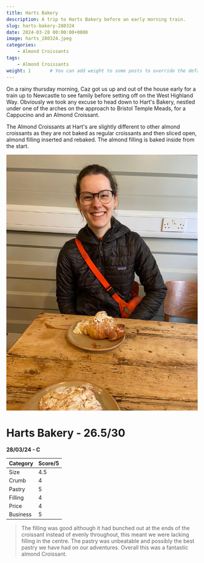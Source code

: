 ```yaml
---
title: Harts Bakery
description: A trip to Harts Bakery before an early morning train.
slug: harts-bakery-280324
date: 2024-03-28 00:00:00+0000
image: harts_280324.jpeg
categories:
    - Almond Croissants
tags:
    - Almond Croissants
weight: 1       # You can add weight to some posts to override the default sorting (date descending)
---
```


On a rainy thursday morning, Caz got us up and out of the house early for a train up to Newcastle to see family before setting off on the West Highland Way. Obviously we took any excuse to head down to Hart's Bakery, nestled under one of the arches on the approach to Bristol Temple Meads, for a Cappucino and an Almond Croissant.

The Almond Croissants at Hart's are slightly different to other almond croissants as they are not baked as regular croissants and then sliced open, almond filling inserted and rebaked. The almond filling is baked inside from the start.

![Caz With Croissant](harts_280324.jpeg)

# Harts Bakery - 26.5/30
**28/03/24 - C**

Category | Score/5
--------|------
Size | 4.5
Crumb | 4
Pastry | 5
Filling | 4
Price | 4
Business | 5

> The filling was good although it had bunched out at the ends of the croissant instead of evenly throughout, this meant we were lacking filling in the centre. The pastry was unbeatable and possibly the best pastry we have had on our adventures. Overall this was a fantastic almond Croissant.